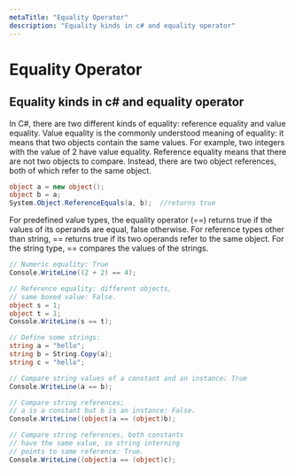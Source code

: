 ```yaml
---
metaTitle: "Equality Operator"
description: "Equality kinds in c# and equality operator"
---
```


# Equality Operator



## Equality kinds in c# and equality operator


In C#, there are two different kinds of equality: reference equality and value equality. Value equality is the commonly understood meaning of equality: it means that two objects contain the same values. For example, two integers with the value of 2 have value equality. Reference equality means that there are not two objects to compare. Instead, there are two object references, both of which refer to the same object.

```cs
object a = new object();
object b = a;
System.Object.ReferenceEquals(a, b);  //returns true

```

For predefined value types, the equality operator (==) returns true if the values of its operands are equal, false otherwise. For reference types other than string, == returns true if its two operands refer to the same object. For the string type, == compares the values of the strings.

```cs
// Numeric equality: True
Console.WriteLine((2 + 2) == 4);

// Reference equality: different objects, 
// same boxed value: False.
object s = 1;
object t = 1;
Console.WriteLine(s == t);

// Define some strings:
string a = "hello";
string b = String.Copy(a);
string c = "hello";

// Compare string values of a constant and an instance: True
Console.WriteLine(a == b);

// Compare string references; 
// a is a constant but b is an instance: False.
Console.WriteLine((object)a == (object)b);

// Compare string references, both constants 
// have the same value, so string interning
// points to same reference: True.
Console.WriteLine((object)a == (object)c);

```

